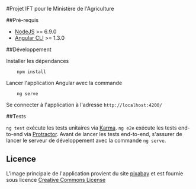 #Projet IFT pour le Ministère de l'Agriculture

##Pré-requis

- [NodeJS](https://nodejs.org/en/) >= 6.9.0
- [Angular CLI](https://github.com/angular/angular-cli) >= 1.3.0

##Développement

Installer les dépendances
```
    npm install
```

Lancer l'application Angular avec la commande
```
    ng serve
```
Se connecter à l'application à l'adresse `http://localhost:4200/`

##Tests

`ng test` exécute les tests unitaires via [Karma](https://karma-runner.github.io).
`ng e2e` exécute les tests end-to-end via [Protractor](http://www.protractortest.org/).
Avant de lancer les tests end-to-end, s'assurer de lancer le serveur de développement avec la commande `ng serve`.

## Licence

L'image principale de l'application provient du site [pixabay](https://pixabay.com/fr/paysage-spacieux-champ-prairie-2211587/) et est fournie sous licence [Creative Commons License](https://pixabay.com/fr/service/terms/#usage)